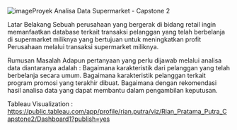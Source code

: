 ![image](https://github.com/Rian1992Putra/Purwadhika-Project---Rian-Pratama/assets/151767318/992ca0d1-dd09-4c4c-9913-e69f300dca2b)Proyek Analisa Data Supermarket - Capstone 2

Latar Belakang
Sebuah perusahaan yang bergerak di bidang retail ingin memanfaatkan database terkait  transaksi pelanggan yang telah berbelanja di supermarket miliknya yang bertujuan untuk meningkatkan profit Perusahaan melalui transaksi supermarket miliknya.


Rumusan Masalah
Adapun pertanyaan yang perlu dijawab melalui analisa data diantaranya adalah :
Bagaimana karakteristik dari pelanggan yang telah berbelanja secara umum.
Bagaimana karakteristik pelanggan terkait program promosi yang terakhir dibuat.
Bagaimana dengan rekomendasi hasil analisa data yang dapat membantu dalam pengambilan keputusan.

Tableau Visualization :
https://public.tableau.com/app/profile/rian.putra/viz/Rian_Pratama_Putra_Capstone2/Dashboard1?publish=yes
